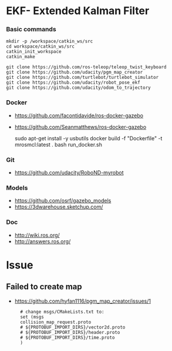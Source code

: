 # EKF- Extended Kalman Filter


### Basic commands

    mkdir -p /workspace/catkin_ws/src
    cd workspace/catkin_ws/src
    catkin_init_workspace
    catkin_make

    git clone https://github.com/ros-teleop/teleop_twist_keyboard
    git clone https://github.com/udacity/pgm_map_creator
    git clone https://github.com/turtlebot/turtlebot_simulator
    git clone https://github.com/udacity/robot_pose_ekf
    git clone https://github.com/udacity/odom_to_trajectory


### Docker

- https://github.com/facontidavide/ros-docker-gazebo
- https://github.com/Seanmatthews/ros-docker-gazebo


    sudo apt-get install -y usbutils
    docker build -f "Dockerfile" -t mrosmcl:latest .
    bash run_docker.sh


### Git

- https://github.com/udacity/RoboND-myrobot


### Models

- https://github.com/osrf/gazebo_models
- https://3dwarehouse.sketchup.com/


### Doc

- http://wiki.ros.org/
- http://answers.ros.org/


# Issue

## Failed to create map
- https://github.com/hyfan1116/pgm_map_creator/issues/1

        # change msgs/CMakeLists.txt to:
        set (msgs
        collision_map_request.proto
        # ${PROTOBUF_IMPORT_DIRS}/vector2d.proto
        # ${PROTOBUF_IMPORT_DIRS}/header.proto
        # ${PROTOBUF_IMPORT_DIRS}/time.proto
        )